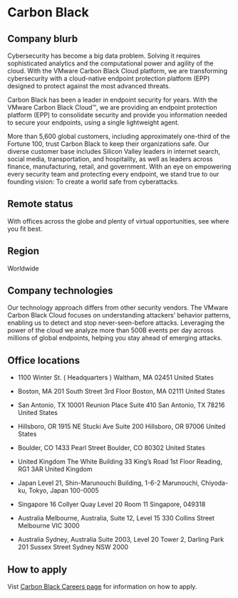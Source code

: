 # Carbon Black

## Company blurb

Cybersecurity has become a big data problem. Solving it requires sophisticated analytics and the computational power and agility of the cloud. With the VMware Carbon Black Cloud platform, we are transforming cybersecurity with a cloud-native endpoint protection platform (EPP) designed to protect against the most advanced threats.

Carbon Black has been a leader in endpoint security for years. With the VMware Carbon Black Cloud™, we are providing an endpoint protection platform (EPP) to consolidate security and provide you information needed to secure your endpoints, using a single lightweight agent.

More than 5,600 global customers, including approximately one-third of the Fortune 100, trust Carbon Black to keep their organizations safe. Our diverse customer base includes Silicon Valley leaders in internet search, social media, transportation, and hospitality, as well as leaders across finance, manufacturing, retail, and government. With an eye on empowering every security team and protecting every endpoint, we stand true to our founding vision: To create a world safe from cyberattacks.

## Remote status

With offices across the globe and plenty of virtual opportunities, see where you fit best.

## Region

Worldwide

## Company technologies

Our technology approach differs from other security vendors. The VMware Carbon Black Cloud focuses on understanding attackers’ behavior patterns, enabling us to detect and stop never-seen-before attacks. Leveraging the power of the cloud we analyze more than 500B events per day across millions of global endpoints, helping you stay ahead of emerging attacks.

## Office locations

* 1100 Winter St.
( Headquarters )
Waltham, MA 02451
United States

* Boston, MA
201 South Street
3rd Floor
Boston, MA 02111
United States

* San Antonio, TX
10001 Reunion Place
Suite 410
San Antonio, TX 78216
United States

* Hillsboro, OR
1915 NE Stucki Ave
Suite 200
Hillsboro, OR 97006
United States

* Boulder, CO
1433 Pearl Street
Boulder, CO 80302
United States

* United Kingdom
The White Building
33 King’s Road
1st Floor
Reading, RG1 3AR
United Kingdom

* Japan
Level 21, Shin-Marunouchi Building,
1-6-2 Marunouchi,
Chiyoda-ku, Tokyo, Japan 100-0005

* Singapore
16 Collyer Quay
Level 20 Room 11
Singapore, 049318

* Australia
Melbourne, Australia,
Suite 12, Level 15
330 Collins Street
Melbourne VIC 3000

* Australia
Sydney, Australia
Suite 2003, Level 20
Tower 2, Darling Park
201 Sussex Street
Sydney NSW 2000

## How to apply

Vist [Carbon Black Careers page](https://www.carbonblack.com/company/careers/) for information on how to apply.
